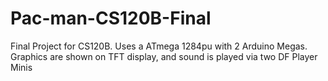 # Pac-man-CS120B-Final
Final Project for CS120B. Uses a ATmega 1284pu with 2 Arduino Megas. Graphics are shown on TFT display, and sound is played via two DF Player Minis
